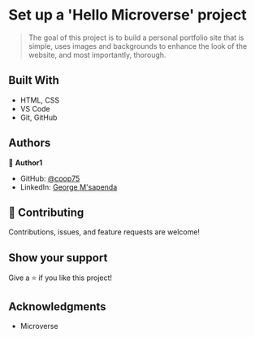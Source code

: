 # Set up a 'Hello Microverse' project

> The goal of this project is to build a personal portfolio site that is simple, uses images and backgrounds to enhance the look of the website, and most importantly, thorough.


## Built With

- HTML, CSS
- VS Code
- Git, GitHub

## Authors

👤 **Author1**

- GitHub: [@coop75](https://github.com/c00p75)
- LinkedIn: [George M'sapenda](http://www.linkedin.com/in/george-m-sapenda-593750201/)


## 🤝 Contributing

Contributions, issues, and feature requests are welcome!

## Show your support

Give a ⭐️ if you like this project!

## Acknowledgments

- Microverse
